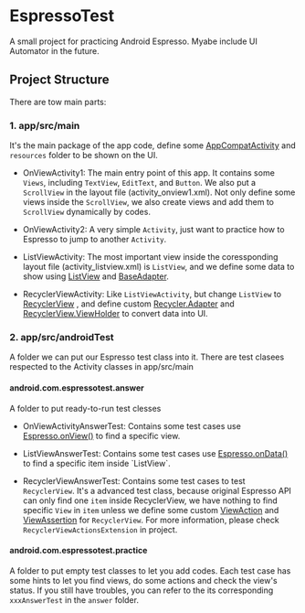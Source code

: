 # EspressoTest #

A small project for practicing Android Espresso. Myabe include UI Automator in the future.

## Project Structure ##

There are tow main parts:

### 1. app/src/main ###
It's the main package of the app code, define some [AppCompatActivity](https://developer.android.com/reference/androidx/appcompat/app/AppCompatActivity) and `resources` folder to be shown on the UI.

* OnViewActivity1: The main entry point of this app. It contains some `Views`, including `TextView`, `EditText`, and `Button`. We also put a `ScrollView` in the layout file (activity_onview1.xml). Not only define some views inside the `ScrollView`, we also create views and add them to `ScrollView` dynamically by codes.

* OnViewActivity2: A very simple `Activity`, just want to practice how to Espresso to jump to another `Activity`.

* ListViewActivity: The most important view inside the coressponding layout file (activity_listview.xml) is `ListView`, and we define some data to show using [ListView](https://developer.android.com/reference/android/widget/ListView) and [BaseAdapter](https://developer.android.com/reference/android/widget/BaseAdapter).

* RecyclerViewActivity: Like `ListViewActivity`, but change `ListView` to [RecyclerView](https://developer.android.com/reference/android/support/v7/widget/RecyclerView) , and define custom [Recycler.Adapter](https://developer.android.com/reference/android/support/v7/widget/RecyclerView.Adapter) and [RecyclerView.ViewHolder](https://developer.android.com/reference/android/support/v7/widget/RecyclerView.ViewHolder) to convert data into UI.

### 2. app/src/androidTest ###

A folder we can put our Espresso test class into it. There are test clasees respected to the Activity classes in app/src/main

#### android.com.espressotest.answer ####

A folder to put ready-to-run test clesses

* OnViewActivityAnswerTest: Contains some test cases use [Espresso.onView()](https://developer.android.com/reference/android/support/test/espresso/Espresso.html#onView(org.hamcrest.Matcher%3Candroid.view.View%3E)) to find a specific view.

* ListViewAnswerTest: Contains some test cases use [Espresso.onData()](https://developer.android.com/reference/android/support/test/espresso/Espresso.html#onData(org.hamcrest.Matcher%3C?%20extends%20java.lang.Object%3E)) to find a specific item inside `ListView`.

* RecyclerViewAnswerTest: Contains some test cases to test `RecyclerView`. It's a advanced test class, because original Espresso API can only find one `item` inside RecyclerView, we have nothing to find specific `View` in `item` unless we define some custom [ViewAction](https://developer.android.com/reference/android/support/test/espresso/ViewAction) and [ViewAssertion](https://developer.android.com/reference/android/support/test/espresso/ViewAssertion) for `RecyclerView`. For more information, please check `RecyclerViewActionsExtension` in project.


#### android.com.espressotest.practice ####

A folder to put empty test classes to let you add codes. Each test case has some hints to let you find views, do some actions and check the view's status. If you still have troubles, you can refer to the its corresponding `xxxAnswerTest` in the `answer` folder.